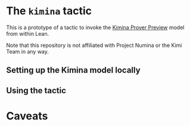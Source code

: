 # The `kimina` tactic

This is a prototype of a tactic to invoke the [Kimina Prover Preview](https://huggingface.co/collections/AI-MO/kimina-prover-preview-67fb536b883d60e7ca25d7f9) model from within Lean.

Note that this repository is not affiliated with Project Numina or the Kimi Team in any way.

## Setting up the Kimina model locally

## Using the tactic

# Caveats

